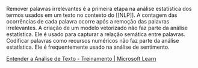 Remover palavras irrelevantes é a primeira etapa na análise estatística dos termos usados em um texto no contexto do [[NLP]]. A contagem das ocorrências de cada palavra ocorre após a remoção das palavras irrelevantes. A criação de um modelo vetorizado não faz parte da análise estatística. Ele é usado para capturar a relação semática entre palavras. Codificar palavras como recursos numéricos não faz parte da análise estatística. Ele é frequentemente usado na análise de sentimento.

[Entender a Análise de Texto - Treinamento | Microsoft Learn](https://learn.microsoft.com/training/modules/analyze-text-with-text-analytics-service/2-understand-text-analytics)